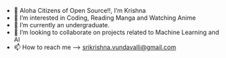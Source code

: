 - 👋 Aloha Citizens of Open Source!!, I’m Krishna  
- 👀 I’m interested in Coding, Reading Manga and Watching Anime
- 🌱 I’m currently an undergraduate.
- 💞️ I’m looking to collaborate on projects related to Machine Learning and AI 
- 📫 How to reach me --> srikrishna.vundavalli@gmail.com

<!---
Srikrishnavundavalli/Srikrishnavundavalli is a ✨ special ✨ repository because its `README.md` (this file) appears on your GitHub profile.
You can click the Preview link to take a look at your changes.
--->
